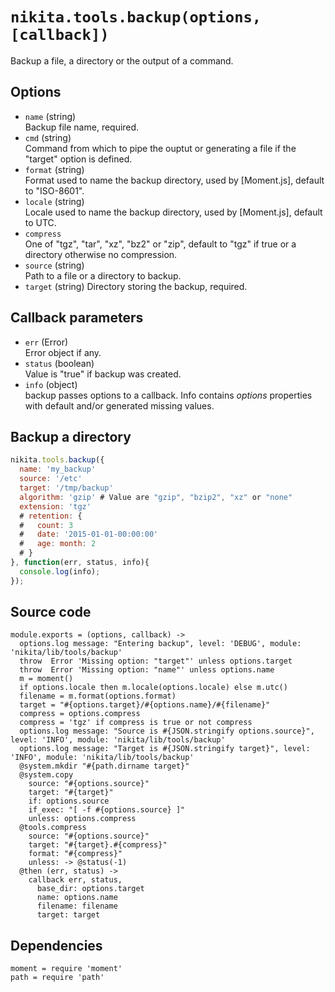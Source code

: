 
# `nikita.tools.backup(options, [callback])`

Backup a file, a directory or the output of a command.

## Options

*   `name` (string)   
    Backup file name, required.   
*   `cmd` (string)      
    Command from which to pipe the ouptut or generating a file if the "target" 
    option is defined.   
*   `format` (string)   
    Format used to name the backup directory, used by [Moment.js], default to 
    "ISO-8601".   
*   `locale` (string)   
    Locale used to name the backup directory, used by [Moment.js], default to 
    UTC.   
*   `compress`   
    One of "tgz", "tar", "xz", "bz2" or "zip", default to "tgz" if true or a directory otherwise no compression.   
*   `source` (string)   
    Path to a file or a directory to backup.   
*   `target` (string)
    Directory storing the backup, required.

## Callback parameters

*   `err` (Error)   
    Error object if any.   
*   `status`  (boolean)   
    Value is "true" if backup was created.   
*   `info` (object)   
    backup passes options to a callback. Info contains _options_ properties with default
    and/or generated missing values.   

## Backup a directory

```js
nikita.tools.backup({
  name: 'my_backup'
  source: '/etc' 
  target: '/tmp/backup'
  algorithm: 'gzip' # Value are "gzip", "bzip2", "xz" or "none"
  extension: 'tgz'
  # retention: {
  #   count: 3
  #   date: '2015-01-01-00:00:00'
  #   age: month: 2
  # }
}, function(err, status, info){
  console.log(info);
});
```

## Source code

    module.exports = (options, callback) ->
      options.log message: "Entering backup", level: 'DEBUG', module: 'nikita/lib/tools/backup'
      throw  Error 'Missing option: "target"' unless options.target
      throw  Error 'Missing option: "name"' unless options.name
      m = moment()
      if options.locale then m.locale(options.locale) else m.utc()
      filename = m.format(options.format)
      target = "#{options.target}/#{options.name}/#{filename}"
      compress = options.compress
      compress = 'tgz' if compress is true or not compress
      options.log message: "Source is #{JSON.stringify options.source}", level: 'INFO', module: 'nikita/lib/tools/backup'
      options.log message: "Target is #{JSON.stringify target}", level: 'INFO', module: 'nikita/lib/tools/backup'
      @system.mkdir "#{path.dirname target}"
      @system.copy
        source: "#{options.source}"
        target: "#{target}"
        if: options.source
        if_exec: "[ -f #{options.source} ]"
        unless: options.compress
      @tools.compress
        source: "#{options.source}"
        target: "#{target}.#{compress}"
        format: "#{compress}"
        unless: -> @status(-1)
      @then (err, status) ->
        callback err, status,
          base_dir: options.target
          name: options.name
          filename: filename
          target: target

## Dependencies

    moment = require 'moment'
    path = require 'path'

[backmeup]: https://github.com/adaltas/node-backmeup
